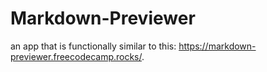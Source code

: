 # Markdown-Previewer
an app that is functionally similar to this: https://markdown-previewer.freecodecamp.rocks/.
